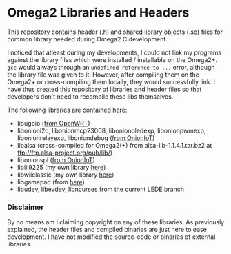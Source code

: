 # Omega2 Libraries and Headers

This repository contains header (.h) and shared library objects (.so) files for common library needed during Omega2 C development.

I noticed that atleast during my developments, I could not link my programs against the library files which were installed / installable on the Omega2+. `gcc` would always through an `undefined reference to ...` error, although the library file was given to it. However, after compiling them on the Omega2+ or cross-compiling them locally, they would successfully link. I have thus created this repository of libraries and header files so that developers don't need to recompile these libs themselves. 

The following libraries are contained here:
* libugpio ([from OpenWRT](https://dev.openwrt.org/export/35269/packages/libs/libugpio))
* libonioni2c, libonionmcp23008, libonionoledexp, libonionpwmexp, libonionrelayexp, liboniondebug ([from OnionIoT](https://github.com/OnionIoT/i2c-exp-driver/))
* libalsa (cross-compiled for Omega2(+) from alsa-lib-1.1.4.1.tar.bz2 at ftp://ftp.alsa-project.org/pub/lib/)
* libonionspi ([from OnionIoT](https://github.com/OnionIoT/spi-gpio-driver))
* libili9225 (my own library [here](https://github.com/gamer-cndg/omega2-ili9225))
* libwiiclassic (my own library [here](https://github.com/gamer-cndg/omega2-wii-classic-controller/))
* libgamepad (from [here](https://github.com/elanthis/gamepad))
* libudev, libevdev, libncurses from the current LEDE branch

### Disclaimer

By no means am I claiming copyright on any of these libraries. As previously explained, the header files and compiled binaries are just here to ease development. I have not modified the source-code or binaries of external libraries.
